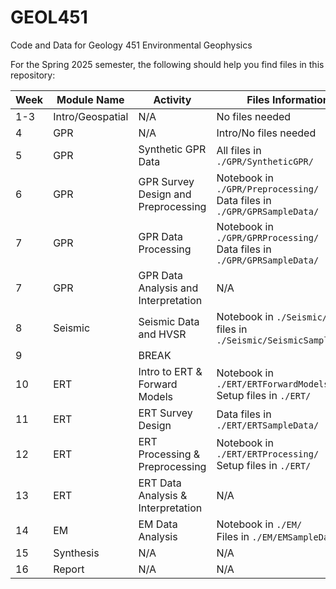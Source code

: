 # GEOL451
Code and Data for Geology 451 Environmental Geophysics

For the Spring 2025 semester, the following should help you find files in this repository:

| Week | Module Name | Activity |Files Information |
|------|-------------|----------|------------------|
| 1-3| Intro/Geospatial| N/A |No files needed|
| 4| GPR | N/A |Intro/No files needed |
| 5| GPR | Synthetic GPR Data  | All files in `./GPR/SyntheticGPR/`  |
| 6| GPR | GPR Survey Design and Preprocessing  | Notebook in `./GPR/Preprocessing/`  <br> Data files in `./GPR/GPRSampleData/` |
| 7| GPR | GPR Data Processing  | Notebook in `./GPR/GPRProcessing/` <br> Data files in `./GPR/GPRSampleData/` |
| 7| GPR | GPR Data Analysis and Interpretation  | N/A |
| 8| Seismic | Seismic Data and HVSR  | Notebook in `./Seismic/` and files in `./Seismic/SeismicSampleData/` |
| 9| | BREAK |
|10| ERT | Intro to ERT & Forward Models | Notebook in `./ERT/ERTForwardModels/` <br> Setup files in `./ERT/` |
|11| ERT | ERT Survey Design | Data files in `./ERT/ERTSampleData/` |
|12| ERT | ERT Processing & Preprocessing |Notebook in `./ERT/ERTProcessing/` <br> Setup files in `./ERT/` |
|13| ERT | ERT Data Analysis & Interpretation | N/A |
|14| EM | EM Data Analysis | Notebook in `./EM/` <br> Files in `./EM/EMSampleData/` |
|15| Synthesis | N/A | N/A |
|16| Report | N/A | N/A |
